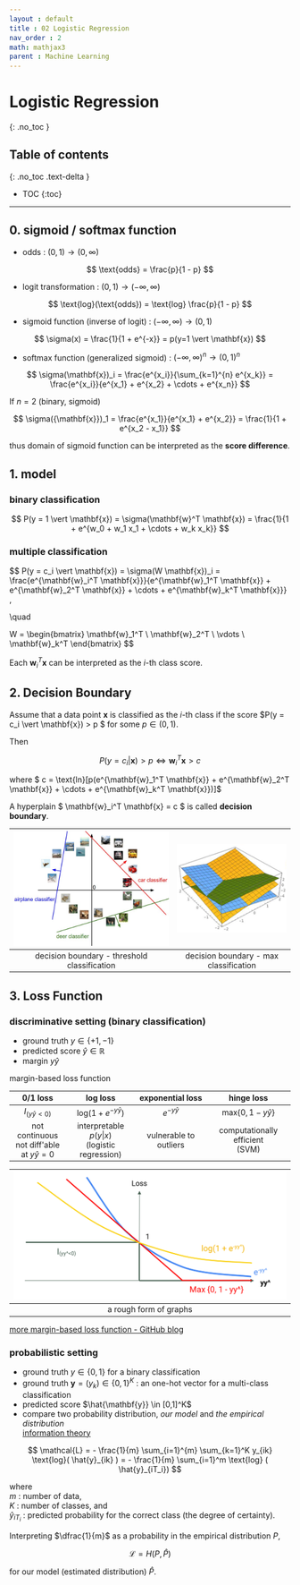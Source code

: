 ```yaml
---
layout : default
title : 02 Logistic Regression
nav_order : 2
math: mathjax3
parent : Machine Learning
---
```


# Logistic Regression
{: .no_toc }

## Table of contents
{: .no_toc .text-delta }

- TOC
{:toc}

---

## 0. sigmoid / softmax function

- odds : $(0, 1) \rightarrow (0, \infty)$

$$
\text{odds} = \frac{p}{1 - p}
$$

- logit transformation : $(0, 1) \rightarrow (-\infty, \infty)$

$$
\text{log}(\text{odds}) = \text{log} \frac{p}{1 - p}
$$

- sigmoid function (inverse of logit) : $(-\infty, \infty) \rightarrow (0, 1)$

$$
\sigma(x) = \frac{1}{1 + e^{-x}} = p(y=1 \vert \mathbf{x})
$$

- softmax function (generalized sigmoid) : $(-\infty, \infty)^n \rightarrow (0, 1)^n$

$$
\sigma(\mathbf{x})_i = \frac{e^{x_i}}{\sum_{k=1}^{n} e^{x_k}} = \frac{e^{x_i}}{e^{x_1} + e^{x_2} + \cdots + e^{x_n}}
$$

If $n=2$ (binary, sigmoid)

$$
\sigma({\mathbf{x}})_1 = \frac{e^{x_1}}{e^{x_1} + e^{x_2}} = \frac{1}{1 + e^{x_2 - x_1}} 
$$

thus domain of sigmoid function can be interpreted as the **score difference**.


## 1. model

### binary classification

$$
P(y = 1 \vert \mathbf{x}) 
= \sigma(\mathbf{w}^T \mathbf{x})
= \frac{1}{1 + e^{w_0 + w_1 x_1 + \cdots + w_k x_k}}
$$


### multiple classification

$$
P(y = c_i \vert \mathbf{x})
= \sigma(W \mathbf{x})_i
= \frac{e^{\mathbf{w}_i^T \mathbf{x}}}{e^{\mathbf{w}_1^T \mathbf{x}} + e^{\mathbf{w}_2^T \mathbf{x}} + \cdots + e^{\mathbf{w}_k^T \mathbf{x}}}
,

\quad

W = 
\begin{bmatrix} 
    \mathbf{w}_1^T \\
    \mathbf{w}_2^T \\ 
    \vdots \\
    \mathbf{w}_k^T
\end{bmatrix}
$$

Each $\mathbf{w}_i^T \mathbf{x}$ can be interpreted as the *i*-th class score.


## 2. Decision Boundary

Assume that a data point $\mathbf{x}$ is classified as the *i*-th class if the score $P(y = c_i \vert \mathbf{x}) > p $ for some $p \in (0, 1)$.

Then

$$
P(y = c_i \vert \mathbf{x}) > p
\iff 
\mathbf{w}_i^T \mathbf{x} > c
$$

where $ c = \text{ln}[p(e^{\mathbf{w}_1^T \mathbf{x}} + e^{\mathbf{w}_2^T \mathbf{x}} + \cdots + e^{\mathbf{w}_k^T \mathbf{x}})]$

A hyperplain $ \mathbf{w}_i^T \mathbf{x} = c $ is called **decision boundary**.

|![decision boundary - threshold classification](/docs/MachineLearning/images/decisionboundary_threshold.jpeg)|![decision boundary - max classification](/docs/MachineLearning/images/decisionboundary_max.png)|
|:---:|:---:|
|decision boundary - threshold classification|decision boundary - max classification|


## 3. Loss Function 

### discriminative setting (binary classification)

- ground truth $y \in \{+1, -1\}$
- predicted score $\hat{y} \in \mathbb{R}$
- margin $y \hat{y}$

margin-based loss function

|0/1 loss|log loss|exponential loss|hinge loss|
|:---:|:---:|:---:|:---:|
|$I_{(y\hat{y}<0)}$|$\text{log}(1 + e^{-y \hat{y}})$|$e^{-y \hat{y}}$|$\text{max}\{ 0, 1- y \hat{y} \}$|
|not continuous <br/> not diff'able <br/> at $y \hat{y}=0$|interpretable <br/> $p(y \vert x)$ <br/> (logistic regression)|vulnerable to outliers|computationally efficient <br/> (SVM)|


|![a rough form of graphs](/docs/MachineLearning/images/margin-based_loss_functions.png)|
|:---:|
|a rough form of graphs|

[more margin-based loss function - GitHub blog](http://juliaml.github.io/LossFunctions.jl/stable/losses/margin/)


### probabilistic setting

- ground truth $y \in \{ 0, 1\}$ for a binary classification
- ground truth $\mathbf{y} = (y_k) \in \{ 0, 1 \}^K$ : an one-hot vector for a multi-class classification
- predicted score $\hat{\mathbf{y}} \in [0,1]^K$
- compare two probability distribution, *our model* and *the empirical distribution*  
[information theory](/docs/Statistics/InformationTheory.md#3-cross-entropyhpq-and-mle)

$$
\mathcal{L} = - \frac{1}{m} \sum_{i=1}^{m} \sum_{k=1}^K y_{ik} \text{log}( \hat{y}_{ik} ) = - \frac{1}{m} \sum_{i=1}^m \text{log} ( \hat{y}_{iT_i})
$$

where  
$m$ : number of data,  
$K$ : number of classes, and  
$\hat{y}_{iT_i}$ : predicted probability for the correct class (the degree of certainty).

Interpreting $\dfrac{1}{m}$ as a probability in the empirical distribution $P$, 

$$
\mathcal{L} = H(P, \hat{P})
$$

for our model (estimated distribution) $\hat{P}$.
